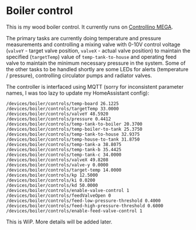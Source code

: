 # Boiler control

This is my wood boiler control. It currently runs on
[Controllino MEGA](https://www.controllino.biz/controllino-mega/).

The primary tasks are currently doing temperature and pressure
measurements and controlling a mixing valve with 0-10V control voltage
(`valveY` - target valve position, `valveX` - actual valve position)
to maintain the specified (`targetTemp`) value of `temp-tank-to-house`
and operating feed valve to maintain the minimum necessary pressure in
the system. Some of the other tasks to be handled shortly are some
LEDs for alerts (temperature / pressure), controlling circulator pumps
and radiator valves.

The controller is interfaced using MQTT (sorry for inconsistent
parameter names, I was too lazy to update my HomeAssistant config):

```
/devices/boiler/controls/temp-board 26.1225
/devices/boiler/controls/targetTemp 33.0000
/devices/boiler/controls/valveY 48.5920
/devices/boiler/controls/pressure 0.4412
/devices/boiler/controls/temp-tank-to-boiler 20.3700
/devices/boiler/controls/temp-boiler-to-tank 25.3750
/devices/boiler/controls/temp-tank-to-house 32.9375
/devices/boiler/controls/temp-house-to-tank 31.8750
/devices/boiler/controls/temp-tank-a 38.8075
/devices/boiler/controls/temp-tank-b 35.4425
/devices/boiler/controls/temp-tank-c 34.0000
/devices/boiler/controls/valveX 49.8208
/devices/boiler/controls/valve-y 0.0000
/devices/boiler/controls/target-temp 14.0000
/devices/boiler/controls/kp 12.5000
/devices/boiler/controls/ki 0.0200
/devices/boiler/controls/kd 50.0000
/devices/boiler/controls/enable-valve-control 1
/devices/boiler/controls/feedValveOpen 0
/devices/boiler/controls/feed-low-pressure-threshold 0.4000
/devices/boiler/controls/feed-high-pressure-threshold 0.6000
/devices/boiler/controls/enable-feed-valve-control 1
```

This is WiP. More details will be added later.

